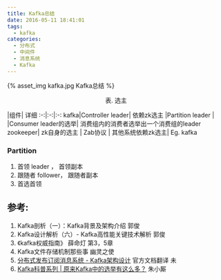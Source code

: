 ```yaml
---
title: Kafka总结
date: 2016-05-11 18:41:01
tags:
  - kafka
categories:
  - 分布式
  - 中间件 
  - 消息系统
  - Kafka   
---
```


<p></p>
<!-- more -->

{% asset_img  kafka.jpg  Kafka总结 %}

<div style="text-align: center;">
	 表. 选主
</div>

|组件| 详细
:-:|:-:|:-:
kafka|Controller leader| 依赖zk选主
|Partition leader | 
|Consumer leader的选举| 消费组内的消费者选举出一个消费组的leader
zookeeper| zk自身的选主 | Zab协议
 | 其他系统依赖zk选主| Eg.  kafka


### Partition
1. 首领 leader ， 首领副本
2. 跟随者 follower， 跟随者副本
3. 首选首领



## 参考:

1. Kafka剖析（一）：Kafka背景及架构介绍 郭俊
2. Kafka设计解析（六）- Kafka高性能关键技术解析 郭俊
3. 《kafka权威指南》 薛命灯 第3，5章
4. Kafka文件存储机制那些事 幽灵之使
5. [分布式发布订阅消息系统 - Kafka架构设计](https://www.oschina.net/translate/kafka-design?cmp&p=1)  官方文档翻译 未
6. [Kafka科普系列 | 原来Kafka中的选举有这么多？](https://mp.weixin.qq.com/s?__biz=MzU0MzQ5MDA0Mw==&mid=2247485365&idx=1&sn=f55d8d2e1d6e82d23b6f60b847382c25&chksm=fb0bed21cc7c64370398daf3caf0f639c46db1989583ca035391cb82a29d3ca66d94f860cca8&token=1885824046&lang=zh_CN&scene=21#wechat_redirect)  朱小厮